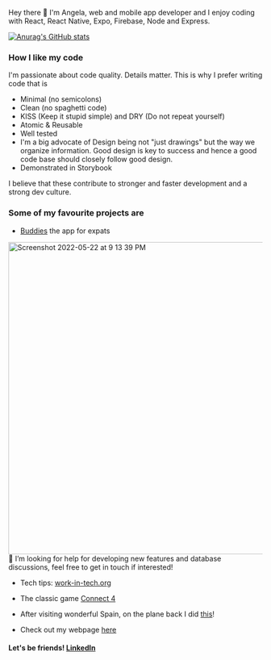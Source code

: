 <!-- [![Angeliki is a coffee spectrum](https://github.com/patrinoua/patrinoua/blob/master/rainbow%20-%20da%20coffee!!!.jpg)](https://www.angelapatrinou.com) -->


Hey there 👋 I'm Angela, web and mobile app developer and I enjoy coding with React, React Native, Expo, Firebase, Node and Express. 

[![Anurag's GitHub stats](https://github-readme-stats.vercel.app/api?username=patrinoua&show_icons=true&theme=cobalt)](https://github.com/anuraghazra/github-readme-stats)

### How I like my code
I'm passionate about code quality. Details matter. This is why I prefer writing code that is
- Minimal (no semicolons)
- Clean (no spaghetti code)
- KISS (Keep it stupid simple) and DRY (Do not repeat yourself)
- Atomic & Reusable
- Well tested
- I'm a big advocate of Design being not "just drawings" but the way we organize information. Good design is key to success and hence a good code base should closely follow good design.
- Demonstrated in Storybook  

I believe that these contribute to stronger and faster development and a strong dev culture.

<!-- On my free time I like playing ping pong and I even made an app about it! [PingPongBuddies](https://ppb-firebase-hosting.web.app/)  -->

### Some of my favourite projects are 

- [Buddies](https://buddies-app.com/) the app for expats 

<img width="619" alt="Screenshot 2022-05-22 at 9 13 39 PM" src="https://user-images.githubusercontent.com/36475005/170605455-ae1180b4-60a8-4806-8dc3-092a1775b341.png">
🤔 I’m looking for help for developing new features and database discussions, feel free to get in touch if interested! 

- Tech tips: [work-in-tech.org](https://work-in-tech.org)

<!-- [PinApp](https://pinapp-spiced.herokuapp.com/) -->

- The classic game [Connect 4](https://connect4-spiced.herokuapp.com/)

- After visiting wonderful Spain, on the plane back I did [this](http://angeliki-spain.herokuapp.com/)! 

<!-- This [todo list](https://react-to-do-9bcf2.web.app/) could brighten up your day! -->


<!-- I'm always interested in new projects so let me know if you have something in mind! -->

- Check out my webpage [here](http://angelapatrinou.com/)

#### Let's be friends! [LinkedIn](https://www.linkedin.com/in/patrinoua/)

<!--
**patrinoua/patrinoua** is a ✨ _special_ ✨ repository because its `README.md` (this file) appears on your GitHub profile.

Here are some ideas to get you started:

- 🔭 I’m currently working on ...
- 🌱 I’m currently learning ...
- 👯 I’m looking to collaborate on ...
- 🤔 I’m looking for help with ...
- 💬 Ask me about ...
- 📫 How to reach me: ...
- 😄 Pronouns: ...
- ⚡ Fun fact: ...


- 👯 I’m always looking to collaborate on interesting React or React Native Projects, and usually do something on the side as well!

-->
